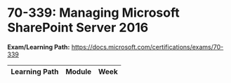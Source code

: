 # 70-339: Managing Microsoft SharePoint Server 2016

**Exam/Learning Path:** https://docs.microsoft.com/certifications/exams/70-339

| **Learning Path** | **Module** | **Week** |
|-|-|-|
